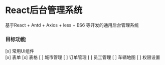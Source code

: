 # React后台管理系统
基于React + Antd + Axios + less + ES6 等开发的通用后台管理系统

### 目标功能

 [x] 常用UI组件  
 [x] 表单
 [x] 表格
 [ ] 城市管理
 [ ] 订单管理
 [ ] 员工管理
 [ ] 车辆地图
 [ ] 权限设置
